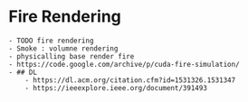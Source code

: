 # Fire Rendering
	- TODO fire rendering
	- Smoke : volumne rendering
	- physicalling base render fire
	- https://code.google.com/archive/p/cuda-fire-simulation/
	- ## DL
		- https://dl.acm.org/citation.cfm?id=1531326.1531347
		- https://ieeexplore.ieee.org/document/391493